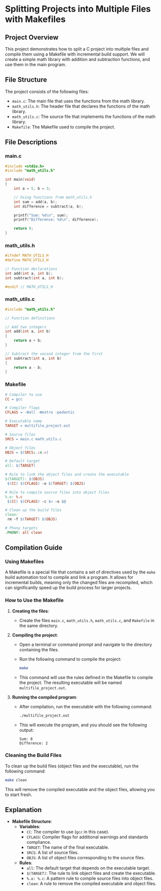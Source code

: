 # Splitting Projects into Multiple Files with Makefiles

## Project Overview

This project demonstrates how to split a C project into multiple files and compile them using a Makefile with incremental build support. We will create a simple math library with addition and subtraction functions, and use them in the main program.

## File Structure

The project consists of the following files:

- `main.c`: The main file that uses the functions from the math library.
- `math_utils.h`: The header file that declares the functions of the math library.
- `math_utils.c`: The source file that implements the functions of the math library.
- `Makefile`: The Makefile used to compile the project.

## File Descriptions

### main.c

```c
#include <stdio.h>
#include "math_utils.h"

int main(void)
{
    int a = 5, b = 3;

    // Using functions from math_utils.h
    int sum = add(a, b);
    int difference = subtract(a, b);

    printf("Sum: %d\n", sum);
    printf("Difference: %d\n", difference);

    return 0;
}
```

### math_utils.h

```c
#ifndef MATH_UTILS_H
#define MATH_UTILS_H

// Function declarations
int add(int a, int b);
int subtract(int a, int b);

#endif // MATH_UTILS_H
```

### math_utils.c

```c
#include "math_utils.h"

// Function definitions

// Add two integers
int add(int a, int b)
{
    return a + b;
}

// Subtract the second integer from the first
int subtract(int a, int b)
{
    return a - b;
}
```

### Makefile

```makefile
# Compiler to use
CC = gcc

# Compiler flags
CFLAGS = -Wall -Wextra -pedantic

# Executable name
TARGET = multifile_project.out

# Source files
SRCS = main.c math_utils.c

# Object files
OBJS = $(SRCS:.c=.o)

# Default target
all: $(TARGET)

# Rule to link the object files and create the executable
$(TARGET): $(OBJS)
 $(CC) $(CFLAGS) -o $(TARGET) $(OBJS)

# Rule to compile source files into object files
%.o: %.c
 $(CC) $(CFLAGS) -c $< -o $@

# Clean up the build files
clean:
 rm -f $(TARGET) $(OBJS)

# Phony targets
.PHONY: all clean
```

## Compilation Guide

### Using Makefiles

A Makefile is a special file that contains a set of directives used by the `make` build automation tool to compile and link a program. It allows for incremental builds, meaning only the changed files are recompiled, which can significantly speed up the build process for larger projects.

### How to Use the Makefile

1. **Creating the files**:
    - Create the files `main.c`, `math_utils.h`, `math_utils.c`, and `Makefile` in the same directory.

2. **Compiling the project**:
    - Open a terminal or command prompt and navigate to the directory containing the files.
    - Run the following command to compile the project:

      ```sh
      make
      ```

    - This command will use the rules defined in the Makefile to compile the project. The resulting executable will be named `multifile_project.out`.

3. **Running the compiled program**:
    - After compilation, run the executable with the following command:

      ```sh
      ./multifile_project.out
      ```

    - This will execute the program, and you should see the following output:

      ```
      Sum: 8
      Difference: 2
      ```

### Cleaning the Build Files

To clean up the build files (object files and the executable), run the following command:

```sh
make clean
```

This will remove the compiled executable and the object files, allowing you to start fresh.

## Explanation

- **Makefile Structure**:
  - **Variables**:
    - `CC`: The compiler to use (`gcc` in this case).
    - `CFLAGS`: Compiler flags for additional warnings and standards compliance.
    - `TARGET`: The name of the final executable.
    - `SRCS`: A list of source files.
    - `OBJS`: A list of object files corresponding to the source files.
  - **Rules**:
    - `all`: The default target that depends on the executable target.
    - `$(TARGET)`: The rule to link object files and create the executable.
    - `%.o: %.c`: A pattern rule to compile source files into object files.
    - `clean`: A rule to remove the compiled executable and object files.

